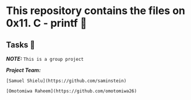 # This repository contains the files on 0x11. C - printf 📁

## Tasks 📃









___NOTE:___ `This is a group project`

***Project Team:***

```
[Samuel Shielu](https://github.com/saminstein)

[Omotomiwa Raheem](https://github.com/omotomiwa26)
```